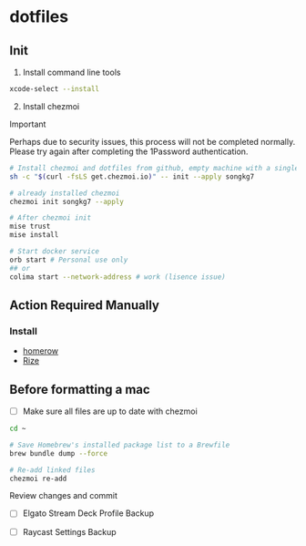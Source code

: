 # dotfiles

## Init

1. Install command line tools

```bash
xcode-select --install
```

2. Install chezmoi

> [!IMPORTANT]
> Perhaps due to security issues, this process will not be completed normally.
> Please try again after completing the 1Password authentication.

```bash
# Install chezmoi and dotfiles from github, empty machine with a single command
sh -c "$(curl -fsLS get.chezmoi.io)" -- init --apply songkg7

# already installed chezmoi
chezmoi init songkg7 --apply
```

```bash
# After chezmoi init
mise trust
mise install

# Start docker service
orb start # Personal use only
## or
colima start --network-address # work (lisence issue)
```

## Action Required Manually

### Install

- [homerow](https://www.homerow.app/)
- [Rize](https://rize.io/)

## Before formatting a mac

- [ ] Make sure all files are up to date with chezmoi

```bash
cd ~

# Save Homebrew's installed package list to a Brewfile
brew bundle dump --force

# Re-add linked files
chezmoi re-add
```

Review changes and commit

- [ ] Elgato Stream Deck Profile Backup
- [ ] Raycast Settings Backup

